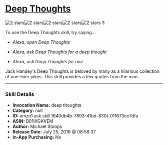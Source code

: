 # [Deep Thoughts](http://alexa.amazon.com/#skills/amzn1.ask.skill.1640db4b-7893-41bd-830f-01f673ee7dfa)
![2 stars](../../images/ic_star_black_18dp_1x.png)![2 stars](../../images/ic_star_black_18dp_1x.png)![2 stars](../../images/ic_star_border_black_18dp_1x.png)![2 stars](../../images/ic_star_border_black_18dp_1x.png)![2 stars](../../images/ic_star_border_black_18dp_1x.png) 3

To use the Deep Thoughts skill, try saying...

* *Alexa, open Deep Thoughts*

* *Alexa, ask Deep Thoughts for a deep thought*

* *Alexa, ask Deep Thoughts for one*

Jack Handey's Deep Thoughts is beloved by many as a hilarious collection of one-liner jokes. This skill provides a few quotes from the man.

***

### Skill Details

* **Invocation Name:** deep thoughts
* **Category:** null
* **ID:** amzn1.ask.skill.1640db4b-7893-41bd-830f-01f673ee7dfa
* **ASIN:** B01IXGKVEM
* **Author:** Michael Stoops
* **Release Date:** July 25, 2016 @ 06:56:37
* **In-App Purchasing:** No
